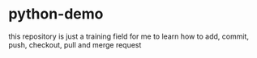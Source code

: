 # python-demo
this repository is just a training field for me to learn how to add, commit, push, checkout, pull and merge request
